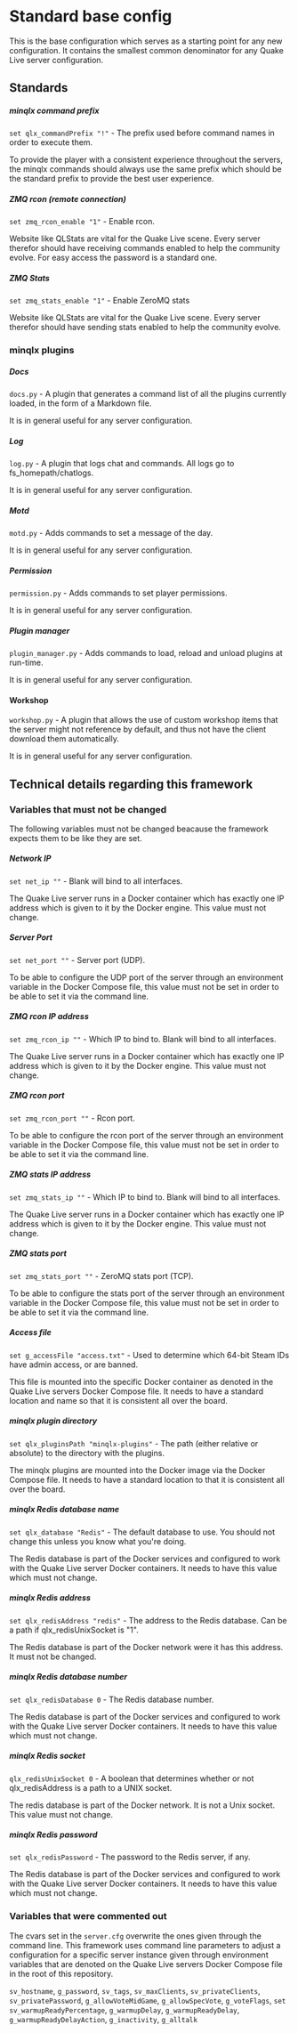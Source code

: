 # Standard base config

This is the base configuration which serves as a starting point for any new configuration. It contains the smallest common denominator for any Quake Live server configuration.

## Standards

##### minqlx command prefix

`set qlx_commandPrefix "!"` - The prefix used before command names in order to execute them.

To provide the player with a consistent experience throughout the servers, the minqlx commands should always use the same prefix which should be the standard prefix to provide the best user experience.

##### ZMQ rcon (remote connection)

`set zmq_rcon_enable "1"` - Enable rcon.

Website like QLStats are vital for the Quake Live scene. Every server therefor should have receiving commands enabled to help the community evolve. For easy access the password is a standard one.

##### ZMQ Stats

`set zmq_stats_enable "1"` - Enable ZeroMQ stats

Website like QLStats are vital for the Quake Live scene. Every server therefor should have sending stats enabled to help the community evolve.

### minqlx plugins

##### Docs

`docs.py` - A plugin that generates a command list of all the plugins currently loaded, in the form of a Markdown file.

It is in general useful for any server configuration.

##### Log

`log.py` - A plugin that logs chat and commands. All logs go to fs_homepath/chatlogs.

It is in general useful for any server configuration.

##### Motd

`motd.py` - Adds commands to set a message of the day.

It is in general useful for any server configuration.

##### Permission

`permission.py` - Adds commands to set player permissions.

It is in general useful for any server configuration.

##### Plugin manager

`plugin_manager.py` - Adds commands to load, reload and unload plugins at run-time.

It is in general useful for any server configuration.

#### Workshop

`workshop.py` - A plugin that allows the use of custom workshop items that the server might not reference by default, and thus not have the client download them automatically.

It is in general useful for any server configuration.

## Technical details regarding this framework

### Variables that must not be changed

The following variables must not be changed beacause the framework expects them to be like they are set.

##### Network IP

`set net_ip ""` - Blank will bind to all interfaces.

The Quake Live server runs in a Docker container which has exactly one IP address which is given to it by the Docker engine. This value must not change.

##### Server Port

`set net_port ""` -  Server port (UDP).

To be able to configure the UDP port of the server through an environment variable in the Docker Compose file, this value must not be set in order to be able to set it via the command line.

##### ZMQ rcon IP address

`set zmq_rcon_ip ""` - Which IP to bind to. Blank will bind to all interfaces.

The Quake Live server runs in a Docker container which has exactly one IP address which is given to it by the Docker engine. This value must not change.

##### ZMQ rcon port

`set zmq_rcon_port ""` - Rcon port.

To be able to configure the rcon port of the server through an environment variable in the Docker Compose file, this value must not be set in order to be able to set it via the command line.

##### ZMQ stats IP address

`set zmq_stats_ip ""` - Which IP to bind to. Blank will bind to all interfaces.

The Quake Live server runs in a Docker container which has exactly one IP address which is given to it by the Docker engine. This value must not change.

##### ZMQ stats port

`set zmq_stats_port ""` - ZeroMQ stats port (TCP).

To be able to configure the stats port of the server through an environment variable in the Docker Compose file, this value must not be set in order to be able to set it via the command line.

##### Access file

`set g_accessFile "access.txt"` - Used to determine which 64-bit Steam IDs have admin access, or are banned.

This file is mounted into the specific Docker container as denoted in the Quake Live servers Docker Compose file. It needs to have a standard location and name so that it is consistent all over the board.

##### minqlx plugin directory

`set qlx_pluginsPath "minqlx-plugins"` - The path (either relative or absolute) to the directory with the plugins.

The minqlx plugins are mounted into the Docker image via the Docker Compose file. It needs to have a standard location to that it is consistent all over the board.

##### minqlx Redis database name

`set qlx_database "Redis"` - The default database to use. You should not change this unless you know what you're doing.

The Redis database is part of the Docker services and configured to work with the Quake Live server Docker containers. It needs to have this value which must not change.

##### minqlx Redis address

`set qlx_redisAddress "redis"` - The address to the Redis database. Can be a path if qlx_redisUnixSocket is "1".

The Redis database is part of the Docker network were it has this address. It must not be changed.

##### minqlx Redis database number

`set qlx_redisDatabase 0` - The Redis database number.

The Redis database is part of the Docker services and configured to work with the Quake Live server Docker containers. It needs to have this value which must not change.

##### minqlx Redis socket

`qlx_redisUnixSocket 0` - A boolean that determines whether or not qlx_redisAddress is a path to a UNIX socket.

The redis database is part of the Docker network. It is not a Unix socket. This value must not change.

##### minqlx Redis password

`set qlx_redisPassword` - The password to the Redis server, if any.

The Redis database is part of the Docker services and configured to work with the Quake Live server Docker containers. It needs to have this value which must not change.

### Variables that were commented out

The cvars set in the `server.cfg` overwrite the ones given through the command line. This framework uses command line parameters to adjust a configuration for a specific server instance given through environment variables that are denoted on the Quake Live servers Docker Compose file in the root of this repository. 

`sv_hostname`, `g_password`, `sv_tags`, `sv_maxClients`, `sv_privateClients`, `sv_privatePassword`, `g_allowVoteMidGame`, `g_allowSpecVote`, `g_voteFlags`, `set sv_warmupReadyPercentage`, `g_warmupDelay`, `g_warmupReadyDelay`, `g_warmupReadyDelayAction`, `g_inactivity`, `g_alltalk`
